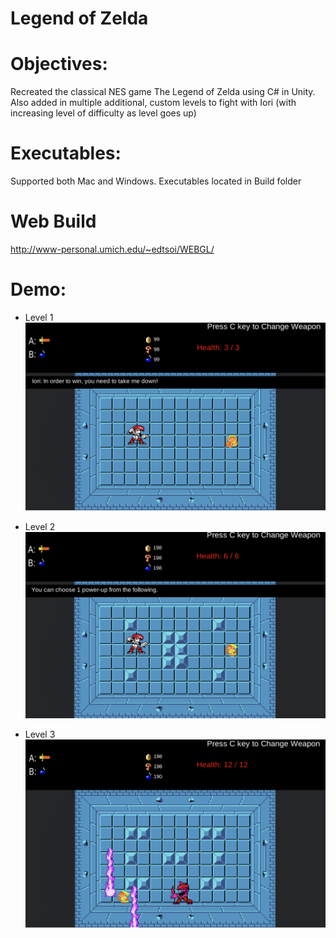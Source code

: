 # Legend of Zelda

# Objectives:
Recreated the classical NES game The Legend of Zelda using C# in Unity. Also added in multiple additional, custom levels to fight with Iori (with increasing level of difficulty as level goes up)

# Executables:
Supported both Mac and Windows. Executables located in Build folder

# Web Build
http://www-personal.umich.edu/~edtsoi/WEBGL/

# Demo:
- Level 1
![alt text](https://github.com/edtsoi430/LegendOfZelda/blob/master/images/Iori%20-%20level%201.png)

- Level 2
![alt_text](https://github.com/edtsoi430/LegendOfZelda/blob/master/images/Iori%20level%202.png)

- Level 3
![alt_text](https://github.com/edtsoi430/LegendOfZelda/blob/master/images/Iori%20level%203.png)

